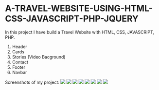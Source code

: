 # A-TRAVEL-WEBSITE-USING-HTML-CSS-JAVASCRIPT-PHP-JQUERY

In this project I have build a Travel Website with HTML, CSS, JAVASCRIPT, PHP.

1) Header
2) Cards
3) Stories (Video Bacground)
4) Contact
5) Footer
6) Navbar

Screenshots of my project:
![](screenshot/screenshot-1.PNG)
![](screenshot/screenshot-2.PNG)
![](screenshot/screenshot-3.PNG)
![](screenshot/screenshot-4.PNG)
![](screenshot/screenshot-5.PNG)
![](screenshot/screenshot-6.PNG)
![](screenshot/screenshot-7.PNG)
![](screenshot/screenshot-8.PNG)
